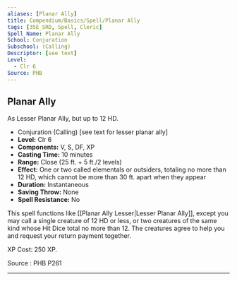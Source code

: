 ```yaml
---
aliases: [Planar Ally]
title: Compendium/Basics/Spell/Planar Ally
tags: [35E_SRD, Spell, Cleric]
Spell Name: Planar Ally
School: Conjuration
Subschool: (Calling)
Descriptor: [see text]
Level:
  - Clr 6
Source: PHB
---
```



## Planar Ally

As Lesser Planar Ally, but up to 12 HD.

*   Conjuration (Calling) [see text for lesser planar ally]
*   **Level:** Clr 6
*   **Components:** V, S, DF, XP
*   **Casting Time:** 10 minutes
*   **Range:** Close (25 ft. + 5 ft./2 levels)
*   **Effect:** One or two called elementals or outsiders, totaling no more than 12 HD, which cannot be more than 30 ft. apart when they appear
*   **Duration:** Instantaneous
*   **Saving Throw:** None
*   **Spell Resistance:** No

This spell functions like [[Planar Ally Lesser|Lesser Planar Ally]], except you may call a single creature of 12 HD or less, or two creatures of the same kind whose Hit Dice total no more than 12. The creatures agree to help you and request your return payment together.

XP Cost: 250 XP.

Source : PHB P261

---
